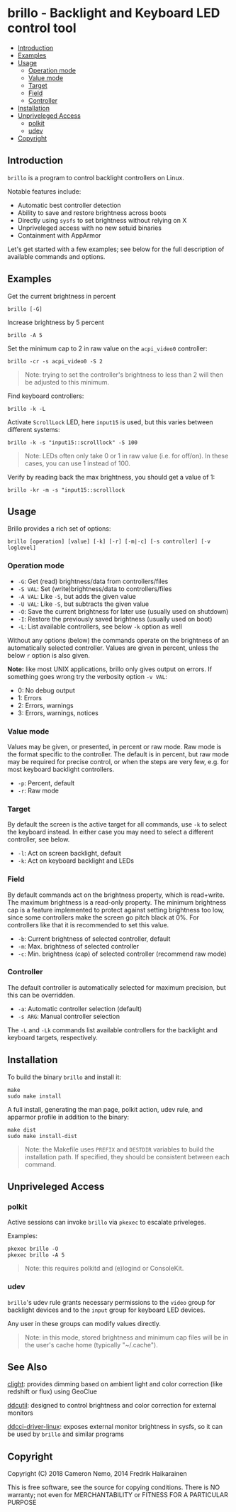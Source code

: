 brillo - Backlight and Keyboard LED control tool
==================================================

- [Introduction](#introduction)
- [Examples](#examples)
- [Usage](#usage)
  - [Operation mode](#operation-mode)
  - [Value mode](#value-mode)
  - [Target](#target)
  - [Field](#field)
  - [Controller](#controller)
- [Installation](#installation)
- [Unpriveleged Access](#unpriveleged-access)
  - [polkit](#polkit)
  - [udev](#udev)
- [Copyright](#copyright)


Introduction
------------

`brillo` is a program to control backlight controllers on Linux.

Notable features include:

* Automatic best controller detection
* Ability to save and restore brightness across boots
* Directly using `sysfs` to set brightness without relying on X
* Unpriveleged access with no new setuid binaries
* Containment with AppArmor

Let's get started with a few examples; see below for the
full description of available commands and options.

Examples
--------

Get the current brightness in percent

    brillo [-G]

Increase brightness by 5 percent

    brillo -A 5

Set the minimum cap to 2 in raw value on the `acpi_video0` controller:

    brillo -cr -s acpi_video0 -S 2

> Note: trying to set the controller's brightness to less than 2 will then be adjusted to this minimum.

Find keyboard controllers:

    brillo -k -L

Activate `ScrollLock` LED, here `input15` is used, but this varies
between different systems:

    brillo -k -s "input15::scrolllock" -S 100

> Note: LEDs often only take 0 or 1 in raw value (i.e. for off/on). In these cases, you can use 1 instead of 100.

Verify by reading back the max brightness, you should get a value of 1:

    brillo -kr -m -s "input15::scrolllock


Usage
-----

Brillo provides a rich set of options:

`brillo [operation] [value] [-k] [-r] [-m|-c] [-s controller] [-v loglevel]`

### Operation mode

* `-G`: Get (read) brightness/data from controllers/files
* `-S VAL`: Set (write)brightness/data to controllers/files
* `-A VAL`: Like `-S`, but adds the given value
* `-U VAL`: Like `-S`, but subtracts the given value
* `-O`: Save the current brightness for later use (usually used on shutdown)
* `-I`: Restore the previously saved brightness (usually used on boot)
* `-L`: List available controllers, see below `-k` option as well

Without any options (below) the commands operate on the brightness of an
automatically selected controller.  Values are given in percent, unless
the below `r` option is also given.

**Note:** like most UNIX applications, brillo only gives output on
  errors.  If something goes wrong try the verbosity option `-v VAL`:

* 0: No debug output
* 1: Errors
* 2: Errors, warnings
* 3: Errors, warnings, notices

### Value mode

Values may be given, or presented, in percent or raw mode.  Raw mode is
the format specific to the controller.  The default is in percent, but
raw mode may be required for precise control, or when the steps are very
few, e.g. for most keyboard backlight controllers.

* `-p`: Percent, default
* `-r`: Raw mode

### Target

By default the screen is the active target for all commands, use `-k` to
select the keyboard instead.  In either case you may need to select a
different controller, see below.

* `-l`: Act on screen backlight, default
* `-k`: Act on keyboard backlight and LEDs

### Field

By default commands act on the brightness property, which is read+write.
The maximum brightness is a read-only property.  The minimum brightness
cap is a feature implemented to protect against setting brightness too
low, since some controllers make the screen go pitch black at 0%.  For
controllers like that it is recommended to set this value.

* `-b`: Current brightness of selected controller, default
* `-m`: Max. brightness of selected controller
* `-c`: Min. brightness (cap) of selected controller (recommend raw mode)

### Controller

The default controller is automatically selected for maximum precision, but this can be overridden.

* `-a`: Automatic controller selection (default)
* `-s ARG`: Manual controller selection

The `-L` and `-Lk` commands list available controllers for the backlight and keyboard targets, respectively.

Installation
------------

To build the binary `brillo` and install it:

    make
    sudo make install

A full install, generating the man page, polkit action, udev rule, and apparmor profile in addition to the binary:

    make dist
    sudo make install-dist

> Note: the Makefile uses `PREFIX` and `DESTDIR` variables to build the installation path. If specified, they should be consistent between each command.

Unpriveleged Access
-------------------

### polkit

Active sessions can invoke `brillo` via `pkexec` to escalate priveleges.

Examples:

    pkexec brillo -O
    pkexec brillo -A 5

> Note: this requires polkitd and (e)logind or ConsoleKit.

### udev

`brillo`'s udev rule grants necessary permissions to the `video` group for backlight devices and to the `input` group for keyboard LED devices.

Any user in these groups can modify values directly.

> Note: in this mode, stored brightness and minimum cap files will be in the user's cache home (typically "~/.cache").

See Also
--------

[clight](https://github.com/FedeDP/Clight): provides dimming based on ambient light and color correction (like redshift or flux) using GeoClue

[ddcutil](http://www.ddcutil.com/): designed to control brightness and color correction for external monitors

[ddcci-driver-linux](https://gitlab.com/ddcci-driver-linux/ddcci-driver-linux): exposes external monitor brightness in sysfs, so it can be used by `brillo` and similar programs

Copyright
---------

Copyright (C) 2018 Cameron Nemo, 2014 Fredrik Haikarainen

This is free software, see the source for copying conditions.  There is NO
warranty; not even for MERCHANTABILITY or FITNESS FOR A PARTICULAR PURPOSE
